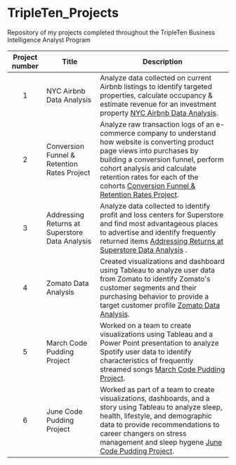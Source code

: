 # TripleTen_Projects
Repository of my projects completed throughout the TripleTen Business Intelligence Analyst Program


| Project number | Title | Description |
| :-----------: | ----------- |----------- |
| 1 | NYC Airbnb Data Analysis | Analyze data collected on current Airbnb listings to identify targeted properties, calculate occupancy & estimate revenue for an investment property [NYC Airbnb Data Analysis](https://docs.google.com/spreadsheets/d/10qHwp-aoB-pWhKFM_GUHiElx9ERSwIXKpUCtOo-fCsY/edit?gid=8913920#gid=8913920).|
| 2 | Conversion Funnel & Retention Rates Project | Analyze raw transaction logs of an e-commerce company to understand how website is converting product page views into purchases by building a conversion funnel, perform cohort analysis and calculate retention rates for each of the cohorts [Conversion Funnel & Retention Rates Project](https://docs.google.com/spreadsheets/d/1ylkhNU3wNnf1mYEA9I-wngYnJjapI0_dXW0JpJ0Qrlk/edit?gid=868644233#gid=868644233).|
| 3 | Addressing Returns at Superstore Data Analysis | Analyze data collected to identify profit and loss centers for Superstore and find most advantageous places to advertise and identify frequently returned items [Addressing Returns at Superstore Data Analysis](https://public.tableau.com/views/SavingSuperstoreProject_17201210129030/HighestReturnRateCustomers?:language=en-US&:sid=&:redirect=auth&:display_count=n&:origin=viz_share_link) .|
| 4 | Zomato Data Analysis | Created visualizations and dashboard using Tableau to analyze user data from Zomato to identify Zomato's customer segments and their purchasing behavior to provide a target customer profile [Zomato Data Analysis](https://public.tableau.com/views/BIAFinalProject_JillianKingsley/TotalSalesbyCustomerMetrics?:language=en-US&:sid=&:redirect=auth&:display_count=n&:origin=viz_share_link).|
| 5 | March Code Pudding Project | Worked on a team to create visualizations using Tableau and a Power Point presentation to analyze Spotify user data to identify characteristics of frequently streamed songs [March Code Pudding Project](https://www.youtube.com/live/rWTYgq_3ER4?si=agc_GDt4VEpXbplA&t=1142).|
| 6 | June Code Pudding Project | Worked as part of a team to create visualizations, dashboards, and a story using Tableau to analyze sleep, health, lifestyle, and demographic data to provide recommendations to career changers on stress management and sleep hygene [June Code Pudding Project](https://public.tableau.com/views/Presentation_d1_SleepHealthLifestyleDataset_17201177589570/StressManagementforCareerChangers?:language=en-US&:sid=&:redirect=auth&:display_count=n&:origin=viz_share_link).|
